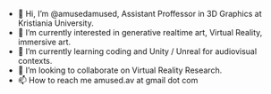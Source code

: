 - 👋 Hi, I’m @amusedamused, Assistant Proffessor in 3D Graphics at Kristiania University.
- 👀 I’m currently interested in generative realtime art, Virtual Reality, immersive art. 
- 🌱 I’m currently learning coding and Unity / Unreal for audiovisual contexts.
- 💞️ I’m looking to collaborate on Virtual Reality Research.
- 📫 How to reach me amused.av at gmail dot com
<!---
amusedamused/amusedamused is a ✨ special ✨ repository because its `README.md` (this file) appears on your GitHub profile.
You can click the Preview link to take a look at your changes.
--->
